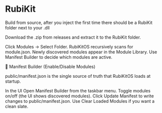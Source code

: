 # RubiKit

Build from source, after you inject the first time there should be a RubiKit folder next to your .dll

Download the .zip from releases and extract it to the RubiKit folder.


Click Modules → Select Folder.
RubiKitOS recursively scans for module.json.
Newly discovered modules appear in the Module Library.
Use Manifest Builder to decide which modules are active.

🧾 Manifest Builder (Enable/Disable Modules)

public/manifest.json is the single source of truth that RubiKitOS loads at startup.

In the UI
Open Manifest Builder from the taskbar menu.
Toggle modules on/off (the UI shows discovered modules).
Click Update Manifest to write changes to public/manifest.json.
Use Clear Loaded Modules if you want a clean slate.
